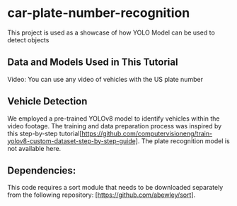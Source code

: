 # car-plate-number-recognition
This project is used as a showcase of how YOLO Model can be used to detect objects

## Data and Models Used in This Tutorial
Video: You can use any video of vehicles with the US plate number

## Vehicle Detection
We employed a pre-trained YOLOv8 model to identify vehicles within the video footage. 
The training and data preparation process was inspired by this step-by-step tutorial[https://github.com/computervisioneng/train-yolov8-custom-dataset-step-by-step-guide].
The plate recognition model is not available here.

## Dependencies: 
This code requires a sort module that needs to be downloaded separately from the following repository: [https://github.com/abewley/sort].

